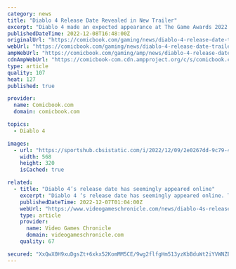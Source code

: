 ```yaml
---
category: news
title: "Diablo 4 Release Date Revealed in New Trailer"
excerpt: "Diablo 4 made an expected appearance at The Game Awards 2022 this week to reveal the release date for the game alongside another preview of the newest Diablo experience. According to Blizzard, Diablo ..."
publishedDateTime: 2022-12-08T16:48:00Z
originalUrl: "https://comicbook.com/gaming/news/diablo-4-release-date-trailer/"
webUrl: "https://comicbook.com/gaming/news/diablo-4-release-date-trailer/"
ampWebUrl: "https://comicbook.com/gaming/amp/news/diablo-4-release-date-trailer/"
cdnAmpWebUrl: "https://comicbook-com.cdn.ampproject.org/c/s/comicbook.com/gaming/amp/news/diablo-4-release-date-trailer/"
type: article
quality: 107
heat: 127
published: true

provider:
  name: Comicbook.com
  domain: comicbook.com

topics:
  - Diablo 4

images:
  - url: "https://sportshub.cbsistatic.com/i/2022/12/09/2e0267dd-9c79-42d2-9464-f55b4521cfa6/batman-suicide-squad.jpg?width=568&height=320"
    width: 568
    height: 320
    isCached: true

related:
  - title: "Diablo 4’s release date has seemingly appeared online"
    excerpt: "Diablo 4 ‘s release date has seemingly appeared online. This is according to Twitter user Aggiornamenti Lumia, who has a proven track record of scraping the Xbox and Windows store back end in order to ..."
    publishedDateTime: 2022-12-07T01:04:00Z
    webUrl: "https://www.videogameschronicle.com/news/diablo-4s-release-date-has-seemingly-appeared-online/"
    type: article
    provider:
      name: Video Games Chronicle
      domain: videogameschronicle.com
    quality: 67

secured: "XxQwX0H9xuDgsZt+6xkx52KomMM5CE/9wg2flfgHm513yzKbBduWt2iYVWNZEfv/aTcVZsPWPmICY6y1RcWJcaUuvKsnEpu4hIXikWnMOMNxTxdhRYtfXo+GSjSasnCa34DzQUeIH1y7VOYsq9YrgEJLCaze+LUXPtA150Lw+FRXD4zJ3CsXllH/RHn2Cr29PIl+iANAu5GVcfD95e578wHx1wEL/MIUwUBVH/Ehlm20FuV6+0bG/71Ojmlesgfzte+6PIgRm21hvzScZXoUa0bffq0U4NHwslpI0uj+ZiBccZa+bxccmrJtqV0TADe/oDtiF62RBHh88+YJZ8lPDl84G6w0CJhvNpRxxzkFLWg=;rYHgwjNNVaC2QzLwAJoURw=="
---
```



